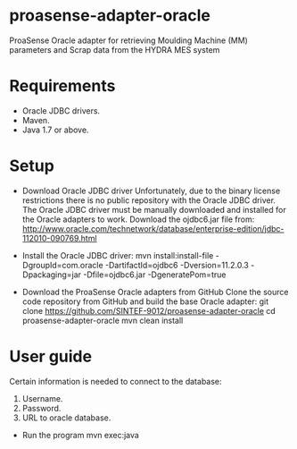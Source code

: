 # proasense-adapter-oracle
ProaSense Oracle adapter for retrieving Moulding Machine (MM) parameters and Scrap data from the HYDRA MES system

# Requirements
* Oracle JDBC drivers.
* Maven.
* Java 1.7 or above.

# Setup
* Download Oracle JDBC driver
  Unfortunately, due to the binary license restrictions there is no public repository with the Oracle JDBC driver. The Oracle
  JDBC driver must be manually downloaded and installed for the Oracle adapters to work.
  Download the ojdbc6.jar file from: 
  http://www.oracle.com/technetwork/database/enterprise-edition/jdbc-112010-090769.html

* Install the Oracle JDBC driver:
  mvn install:install-file -DgroupId=com.oracle -DartifactId=ojdbc6 -Dversion=11.2.0.3 -Dpackaging=jar -Dfile=ojdbc6.jar      -DgeneratePom=true

* Download the ProaSense Oracle adapters from GitHub
  Clone the source code repository from GitHub and build the base Oracle adapter:
  git clone https://github.com/SINTEF-9012/proasense-adapter-oracle
  cd proasense-adapter-oracle
  mvn clean install 

# User guide
  Certain information is needed to connect to the database:
  1.  Username.
  2.  Password.
  3.  URL to oracle database.

* Run the program
  mvn exec:java
